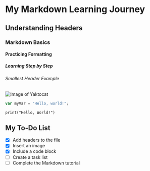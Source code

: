 # My Markdown Learning Journey  

## Understanding Headers  

### Markdown Basics  

#### Practicing Formatting  

##### Learning Step by Step  

###### Smallest Header Example  
![Image of Yaktocat](https://octodex.github.com/images/yaktocat.png)
``` javascript
var myVar = "Hello, world!";
```
```
print("Hello, World!")
```
## My To-Do List  
- [x] Add headers to the file  
- [x] Insert an image  
- [x] Include a code block  
- [ ] Create a task list  
- [ ] Complete the Markdown tutorial  
